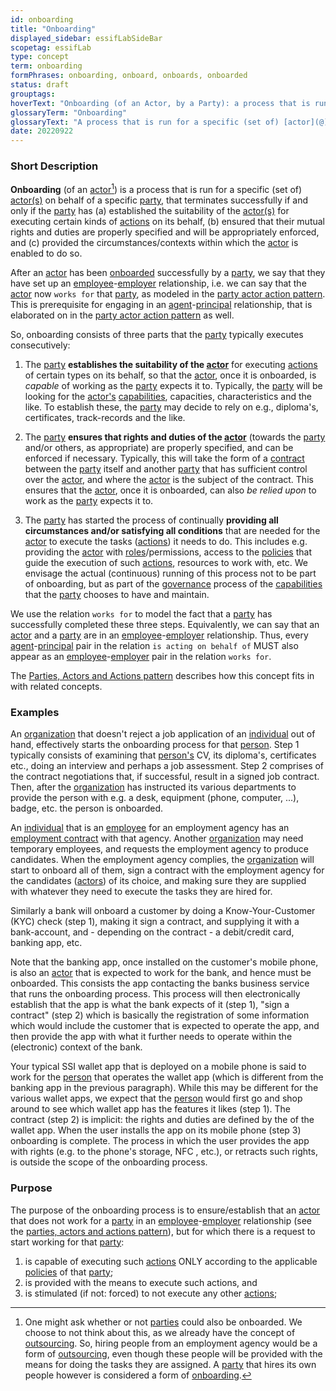 ```yaml
---
id: onboarding
title: "Onboarding"
displayed_sidebar: essifLabSideBar
scopetag: essifLab
type: concept
term: onboarding
formPhrases: onboarding, onboard, onboards, onboarded
status: draft
grouptags:
hoverText: "Onboarding (of an Actor, by a Party): a process that is run for this Actor on behalf of the Party, that terminates successfully if and  only if the Party has (a) established the suitability of the Actor for executing certain kinds of Actions on its behalf, (b) ensured that their mutual rights and duties are properly specified and will be appropriately enforced, and (c) provided the circumstances/contexts within which the Actor is enabled to do so."
glossaryTerm: "Onboarding"
glossaryText: "A process that is run for a specific (set of) [actor](@) on behalf of a specific [party](@), that terminates successfully if and  only if the [party](@) has (a) established the suitability of the [actor](@) for executing certain kinds of [action](@) on its behalf, (b) ensured that their mutual rights and duties are properly specified and will be appropriately enforced, and (c) provided the circumstances/contexts within which the [actor](@) is enabled to do so."
date: 20220922
---
```


### Short Description

**Onboarding** (of an [actor](@)[^1]) is a process that is run for a specific (set of) [actor(s)](@) on behalf of a specific [party](@), that terminates successfully if and  only if the [party](@) has (a) established the suitability of the [actor(s)](@) for executing certain kinds of [actions](@) on its behalf, (b) ensured that their mutual rights and duties are properly specified and will be appropriately enforced, and (c) provided the circumstances/contexts within which the [actor](@) is enabled to do so.

[^1]: One might ask whether or not [parties](@) could also be onboarded. We choose to not think about this, as we already have the concept of [outsourcing](@). So, hiring people from an employment agency would be a form of [outsourcing](@), even though these people will be provided with the means for doing the tasks they are assigned. A [party](@) that hires its own people however is considered a form of [onboarding](@).

After an [actor](@) has been [onboarded](onboarding@) successfully by a [party](@), we say that they have set up an [employee](@)-[employer](@) relationship, i.e. we can say that the [actor](@) now `works for` that [party](@), as modeled in the [party actor action pattern](pattern-party-actor-action@). This is prerequisite for engaging in an [agent](@)-[principal](@) relationship, that is elaborated on in the [party actor action pattern](pattern-party-actor-action@) as well.

So, onboarding consists of three parts that the [party](@) typically executes consecutively:

1. The [party](@) **establishes the suitability of the [actor](@)** for executing [actions](@) of certain types on its behalf, so that the [actor](@), once it is onboarded, is *capable* of working as the [party](@) expects it to. Typically, the [party](@) will be looking for the [actor's](@) [capabilities](capability-of-an-actor@), capacities, characteristics and the like. To establish these, the [party](@) may decide to rely on e.g., diploma's, certificates, track-records and the like.

2. The [party](@) **ensures that rights and duties of the [actor](@)** (towards the [party](@) and/or others, as appropriate) are properly specified, and can be enforced if necessary. Typically, this will take the form of a [contract](employment-contract@) between the [party](@) itself and another [party](@) that has sufficient control over the [actor](@), and where the [actor](@) is the subject of the contract. This ensures that the [actor](@), once it is onboarded, can also *be relied upon* to work as the [party](@) expects it to.

3. The [party](@) has started the process of continually **providing all circumstances and/or satisfying all conditions** that are needed for the [actor](@) to execute the tasks ([actions](@)) it needs to do. This includes e.g. providing the [actor](@) with [roles](@)/permissions, access to the [policies](@) that guide the execution of such [actions](@), resources to work with, etc. We envisage the actual (continuous) running of this process not to be part of onboarding, but as part of the [governance](@) process of the [capabilities](@) that the [party](@) chooses to have and maintain.

We use the relation `works for` to model the fact that a [party](@) has successfully completed these three steps. Equivalently, we can say that an [actor](@) and a [party](@) are in an [employee](@)-[employer](@) relationship. Thus, every [agent](@)-[principal](@) pair in the relation `is acting on behalf of` MUST also appear as an [employee](@)-[employer](@) pair in the relation `works for`.

The [Parties, Actors and Actions pattern](pattern-party-actor-action@) describes how this concept fits in with related concepts.

### Examples

An [organization](@) that doesn't reject a job application of an [individual](human-being@) out of hand, effectively starts the  onboarding process for that [person](human-being@). Step 1 typically consists of examining that [person's](human-being@) CV, its diploma's, certificates etc., doing an interview and perhaps a job assessment. Step 2 comprises of the contract negotiations that, if successful, result in a signed job contract. Then, after the [organization](@) has instructed its various departments to provide the person with e.g. a desk, equipment (phone, computer, ...), badge, etc. the person is onboarded.

An [individual](human-being@) that is an [employee](@) for an employment agency has an [employment contract](@) with that agency. Another [organization](@) may need temporary employees, and requests the employment agency to produce candidates. When the employment agency complies, the [organization](@) will start to onboard all of them, sign a contract with the employment agency for the candidates ([actors](@)) of its choice, and making sure they are supplied with whatever they need to execute the tasks they are hired for.

Similarly a bank will onboard a customer by doing a Know-Your-Customer (KYC) check (step 1), making it sign a contract, and supplying it with a bank-account, and - depending on the contract - a debit/credit card, banking app, etc.

Note that the banking app, once installed on the customer's mobile phone, is also an [actor](@) that is expected to work for the bank, and hence must be onboarded. This consists the app contacting the banks business service that runs the onboarding process. This process will then electronically establish that the app is what the bank expects of it (step 1), "sign a contract" (step 2) which is basically the registration of some information which would include the customer that is expected to operate the app, and then provide the app with what it further needs to operate within the (electronic) context of the bank.

Your typical SSI wallet app that is deployed on a mobile phone is said to work for the [person](human-being@) that operates the wallet app (which is different from the banking app in the previous paragraph). While this may be different for the various wallet apps, we expect that the [person](human-being@) would first go and shop around to see which wallet app has the features it likes (step 1). The contract (step 2) is implicit: the rights and duties are defined by the [](capability-of-an-actor@) of the wallet app. When the user installs the app on its mobile phone (step 3) onboarding is complete. The process in which the user provides the app with rights (e.g. to the phone's storage, NFC [](capability-of-an-actor@), etc.), or retracts such rights, is outside the scope of the onboarding process.

### Purpose
The purpose of the onboarding process is to ensure/establish that an [actor](@) that does not work for a [party](@) in an [employee](@)-[employer](@) relationship (see the [parties, actors and actions pattern](pattern-party-actor-action@)), but for which there is a request to start working for that [party](@):
1. is capable of executing such [actions](@) ONLY according to the applicable [policies](@) of that [party](@);
2. is provided with the means to execute such actions, and
3. is stimulated (if not: forced) to not execute any other [actions](@);
